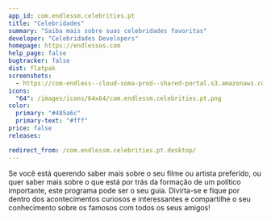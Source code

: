 ```yaml
---
app_id: com.endlessm.celebrities.pt
title: "Celebridades"
summary: "Saiba mais sobre suas celebridades favoritas"
developer: "Celebridades Developers"
homepage: https://endlessos.com
help_page: false
bugtracker: false
dist: flatpak
screenshots:
  - https://com-endless--cloud-soma-prod--shared-portal.s3.amazonaws.com/apps.254.screenshots.637a60fd-c516-41fc-9e99-b9e517b85ff1_201810181941885252.png
icons:
  "64": /images/icons/64x64/com.endlessm.celebrities.pt.png
color:
  primary: "#485a6c"
  primary-text: "#fff"
price: false
releases:

redirect_from: /com.endlessm.celebrities.pt.desktop/
---
```


<p>Se você está querendo saber mais sobre o seu filme ou artista preferido, ou quer saber mais sobre o que está por trás da formação de um político importante, este programa pode ser o seu guia. Divirta-se e fique por dentro dos acontecimentos curiosos e interessantes e compartilhe o seu conhecimento sobre os famosos com todos os seus amigos!</p>